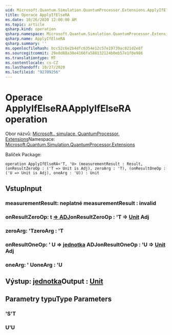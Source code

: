 ```yaml
---
uid: Microsoft.Quantum.Simulation.QuantumProcessor.Extensions.ApplyIfElseRA
title: Operace ApplyIfElseRA
ms.date: 10/26/2020 12:00:00 AM
ms.topic: article
qsharp.kind: operation
qsharp.namespace: Microsoft.Quantum.Simulation.QuantumProcessor.Extensions
qsharp.name: ApplyIfElseRA
qsharp.summary: ''
ms.openlocfilehash: bcc52c6e2b4dfc6354e12c57e19739ac021d2e8f
ms.sourcegitcommit: 29e0d88a30e4166fa580132124b0eb57e1f0e986
ms.translationtype: MT
ms.contentlocale: cs-CZ
ms.lasthandoff: 10/27/2020
ms.locfileid: "92709256"
---
```

# <a name="applyifelsera-operation"></a><span data-ttu-id="aa283-102">Operace ApplyIfElseRA</span><span class="sxs-lookup"><span data-stu-id="aa283-102">ApplyIfElseRA operation</span></span>

<span data-ttu-id="aa283-103">Obor názvů: [Microsoft.. simulace. QuantumProcessor. Extensions](xref:Microsoft.Quantum.Simulation.QuantumProcessor.Extensions)</span><span class="sxs-lookup"><span data-stu-id="aa283-103">Namespace: [Microsoft.Quantum.Simulation.QuantumProcessor.Extensions](xref:Microsoft.Quantum.Simulation.QuantumProcessor.Extensions)</span></span>

<span data-ttu-id="aa283-104">Balíček [](https://nuget.org/packages/)</span><span class="sxs-lookup"><span data-stu-id="aa283-104">Package: [](https://nuget.org/packages/)</span></span>




```qsharp
operation ApplyIfElseRA<'T, 'U> (measurementResult : Result, (onResultZeroOp : ('T => Unit is Adj), zeroArg : 'T), (onResultOneOp : ('U => Unit is Adj), oneArg : 'U)) : Unit
```


## <a name="input"></a><span data-ttu-id="aa283-105">Vstup</span><span class="sxs-lookup"><span data-stu-id="aa283-105">Input</span></span>

### <a name="measurementresult--__invalidresult__"></a><span data-ttu-id="aa283-106">measurementResult: __neplatné <Result>__</span><span class="sxs-lookup"><span data-stu-id="aa283-106">measurementResult : __invalid<Result>__</span></span>




### <a name="onresultzeroop--t--unit-adj"></a><span data-ttu-id="aa283-107">onResultZeroOp: t [=> ADJ](xref:microsoft.quantum.lang-ref.unit)</span><span class="sxs-lookup"><span data-stu-id="aa283-107">onResultZeroOp : 'T => [Unit](xref:microsoft.quantum.lang-ref.unit) Adj</span></span>




### <a name="zeroarg--t"></a><span data-ttu-id="aa283-108">zeroArg: 'T</span><span class="sxs-lookup"><span data-stu-id="aa283-108">zeroArg : 'T</span></span>




### <a name="onresultoneop--u--unit-adj"></a><span data-ttu-id="aa283-109">onResultOneOp: ' U => [jednotka](xref:microsoft.quantum.lang-ref.unit) ADJ</span><span class="sxs-lookup"><span data-stu-id="aa283-109">onResultOneOp : 'U => [Unit](xref:microsoft.quantum.lang-ref.unit) Adj</span></span>




### <a name="onearg--u"></a><span data-ttu-id="aa283-110">oneArg: ' U</span><span class="sxs-lookup"><span data-stu-id="aa283-110">oneArg : 'U</span></span>





## <a name="output--unit"></a><span data-ttu-id="aa283-111">Výstup: [jednotka](xref:microsoft.quantum.lang-ref.unit)</span><span class="sxs-lookup"><span data-stu-id="aa283-111">Output : [Unit](xref:microsoft.quantum.lang-ref.unit)</span></span>



## <a name="type-parameters"></a><span data-ttu-id="aa283-112">Parametry typu</span><span class="sxs-lookup"><span data-stu-id="aa283-112">Type Parameters</span></span>

### <a name="t"></a><span data-ttu-id="aa283-113">'S</span><span class="sxs-lookup"><span data-stu-id="aa283-113">'T</span></span>


### <a name="u"></a><span data-ttu-id="aa283-114">U</span><span class="sxs-lookup"><span data-stu-id="aa283-114">'U</span></span>

